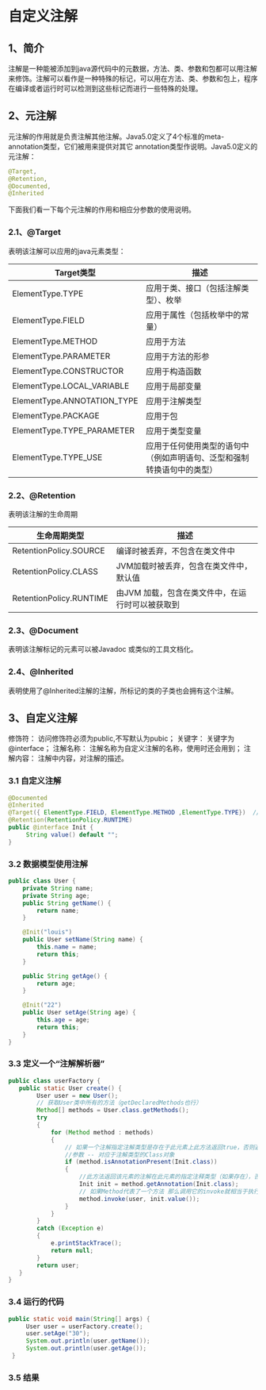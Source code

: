 # 自定义注解


<!--more-->

## 1、简介

注解是一种能被添加到java源代码中的元数据，方法、类、参数和包都可以用注解来修饰。注解可以看作是一种特殊的标记，可以用在方法、类、参数和包上，程序在编译或者运行时可以检测到这些标记而进行一些特殊的处理。

## 2、元注解

元注解的作用就是负责注解其他注解。Java5.0定义了4个标准的meta-annotation类型，它们被用来提供对其它 annotation类型作说明。Java5.0定义的元注解：

```java
@Target,
@Retention,
@Documented,
@Inherited
```


下面我们看一下每个元注解的作用和相应分参数的使用说明。

### 2.1、@Target

表明该注解可以应用的java元素类型：

| Target类型                  | 描述                                                         |
| --------------------------- | ------------------------------------------------------------ |
| ElementType.TYPE            | 应用于类、接口（包括注解类型）、枚举                         |
| ElementType.FIELD           | 应用于属性（包括枚举中的常量）                               |
| ElementType.METHOD          | 应用于方法                                                   |
| ElementType.PARAMETER       | 应用于方法的形参                                             |
| ElementType.CONSTRUCTOR     | 应用于构造函数                                               |
| ElementType.LOCAL_VARIABLE  | 应用于局部变量                                               |
| ElementType.ANNOTATION_TYPE | 应用于注解类型                                               |
| ElementType.PACKAGE         | 应用于包                                                     |
| ElementType.TYPE_PARAMETER  | 应用于类型变量                                               |
| ElementType.TYPE_USE        | 应用于任何使用类型的语句中（例如声明语句、泛型和强制转换语句中的类型） |

### 2.2、@Retention

表明该注解的生命周期

| 生命周期类型            | 描述                                             |
| ----------------------- | ------------------------------------------------ |
| RetentionPolicy.SOURCE  | 编译时被丢弃，不包含在类文件中                   |
| RetentionPolicy.CLASS   | JVM加载时被丢弃，包含在类文件中，默认值          |
| RetentionPolicy.RUNTIME | 由JVM 加载，包含在类文件中，在运行时可以被获取到 |

### 2.3、@Document

表明该注解标记的元素可以被Javadoc 或类似的工具文档化。

### 2.4、@Inherited

表明使用了@Inherited注解的注解，所标记的类的子类也会拥有这个注解。

## 3、自定义注解

修饰符： 访问修饰符必须为public,不写默认为pubic；
关键字： 关键字为@interface；
注解名称： 注解名称为自定义注解的名称，使用时还会用到；
注解内容： 注解中内容，对注解的描述。

### 3.1 自定义注解

```java
@Documented
@Inherited
@Target({ ElementType.FIELD, ElementType.METHOD ,ElementType.TYPE})  //可以在字段、枚举的常量、方法
@Retention(RetentionPolicy.RUNTIME)
public @interface Init {
     String value() default "";
}
```

### 3.2 数据模型使用注解

```java
public class User {
    private String name;
    private String age;
    public String getName() {
        return name;
    }

    @Init("louis")
    public User setName(String name) {
        this.name = name;
        return this;
    }

    public String getAge() {
        return age;
    }

    @Init("22")
    public User setAge(String age) {
        this.age = age;
        return this;
    }
}
```

### 3.3 定义一个“注解解析器”

```java
public class userFactory {
   public static User create() {
        User user = new User();
        // 获取User类中所有的方法（getDeclaredMethods也行）
        Method[] methods = User.class.getMethods();
        try
        {
            for (Method method : methods)
            {
                // 如果一个注解指定注解类型是存在于此元素上此方法返回true，否则返回false
                //参数 -- 对应于注解类型的Class对象
                if (method.isAnnotationPresent(Init.class))
                {
                    //此方法返回该元素的注解在此元素的指定注释类型（如果存在），否则返回null
                    Init init = method.getAnnotation(Init.class);
                    // 如果Method代表了一个方法 那么调用它的invoke就相当于执行了它代表的这个方法,在这里就是给set方法赋值
                    method.invoke(user, init.value());
                }
            }
        }
        catch (Exception e)
        {
            e.printStackTrace();
            return null;
        }
        return user;
   }
}
```

### 3.4 运行的代码

   ```java
public static void main(String[] args) {
        User user = userFactory.create();
        user.setAge("30");
        System.out.println(user.getName());
        System.out.println(user.getAge());
    }
   ```

### 3.5 结果

